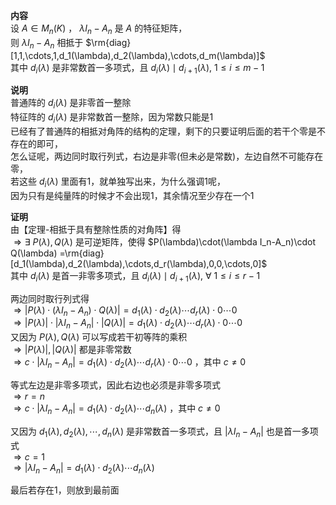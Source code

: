 **内容**  
设 $A\in M_n(K)$ ， $\lambda I_n-A_n$ 是 $A$ 的特征矩阵，  
则 $\lambda I_n-A_n$ 相抵于 $\rm{diag}[1,1,\cdots,1,d_1(\lambda),d_2(\lambda),\cdots,d_m(\lambda)]$  
其中 $d_i(\lambda)$ 是非常数首一多项式，且 $d_i(\lambda)\mid d_{i+1}(\lambda),\ 1\le i\le m-1$  
  
**说明**  
普通阵的 $d_i(\lambda)$ 是非零首一整除  
特征阵的 $d_i(\lambda)$ 是非常数首一整除，因为常数只能是1  
已经有了普通阵的相抵对角阵的结构的定理，剩下的只要证明后面的若干个零是不存在的即可，  
怎么证呢，两边同时取行列式，右边是非零(但未必是常数)，左边自然不可能存在零，  
若这些 $d_i(\lambda)$ 里面有1，就单独写出来，为什么强调1呢，  
因为只有是纯量阵的时候才不会出现1，其余情况至少存在一个1  
  
**证明**  
由【定理-相抵于具有整除性质的对角阵】得  
 $\Rightarrow\exists\ P(\lambda),Q(\lambda)$ 是可逆矩阵，使得 $P(\lambda)\cdot(\lambda I_n-A_n)\cdot Q(\lambda)  
=\rm{diag}[d_1(\lambda),d_2(\lambda),\cdots,d_r(\lambda),0,0,\cdots,0]$  
其中 $d_i(\lambda)$ 是首一非零多项式，且 $d_i(\lambda)\mid d_{i+1}(\lambda),\ \forall\ 1\le i\le r-1$  
  
两边同时取行列式得  
 $\Rightarrow|P(\lambda)\cdot(\lambda I_n-A_n)\cdot Q(\lambda)|=d_1(\lambda)\cdot d_2(\lambda)\cdots d_r(\lambda)\cdot0\cdots0$  
 $\Rightarrow|P(\lambda)|\cdot|\lambda I_n-A_n|\cdot|Q(\lambda)|=d_1(\lambda)\cdot d_2(\lambda)\cdots d_r(\lambda)\cdot0\cdots0$  
又因为 $P(\lambda),Q(\lambda)$ 可以写成若干初等阵的乘积  
 $\Rightarrow|P(\lambda)|,|Q(\lambda)|$ 都是非零常数  
 $\Rightarrow c\cdot|\lambda I_n-A_n|=d_1(\lambda)\cdot d_2(\lambda)\cdots d_r(\lambda)\cdot0\cdots0$ ，其中 $c\neq0$  
  
等式左边是非零多项式，因此右边也必须是非零多项式  
 $\Rightarrow r=n$  
 $\Rightarrow c\cdot|\lambda I_n-A_n|=d_1(\lambda)\cdot d_2(\lambda)\cdots d_n(\lambda)$ ，其中 $c\neq0$  
  
又因为 $d_1(\lambda), d_2(\lambda),\cdots, d_n(\lambda)$ 是非常数首一多项式，且 $|\lambda I_n-A_n|$ 也是首一多项式  
 $\Rightarrow c=1$  
 $\Rightarrow |\lambda I_n-A_n|=d_1(\lambda)\cdot d_2(\lambda)\cdots d_n(\lambda)$  
  
最后若存在1，则放到最前面  

